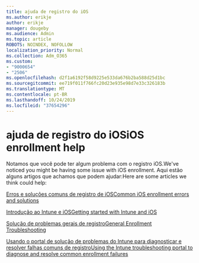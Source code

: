```yaml
---
title: ajuda de registro do iOS
ms.author: erikje
author: erikje
manager: dougeby
ms.audience: Admin
ms.topic: article
ROBOTS: NOINDEX, NOFOLLOW
localization_priority: Normal
ms.collection: Adm_O365
ms.custom:
- "9000654"
- "2506"
ms.openlocfilehash: d2f1a6192f58d9225e533da676b2ba588d25d1bc
ms.sourcegitcommit: ee719f011f766fc20d23e935e98d7e33c326183b
ms.translationtype: MT
ms.contentlocale: pt-BR
ms.lasthandoff: 10/24/2019
ms.locfileid: "37654296"
---
```

# <a name="ios-enrollment-help"></a><span data-ttu-id="98b3d-102">ajuda de registro do iOS</span><span class="sxs-lookup"><span data-stu-id="98b3d-102">iOS enrollment help</span></span>

<span data-ttu-id="98b3d-103">Notamos que você pode ter algum problema com o registro iOS.</span><span class="sxs-lookup"><span data-stu-id="98b3d-103">We've noticed you might be having some issue with iOS enrollment.</span></span> <span data-ttu-id="98b3d-104">Aqui estão alguns artigos que achamos que podem ajudar:</span><span class="sxs-lookup"><span data-stu-id="98b3d-104">Here are some articles we think could help:</span></span> 

[<span data-ttu-id="98b3d-105">Erros e soluções comuns de registro de iOS</span><span class="sxs-lookup"><span data-stu-id="98b3d-105">Common iOS enrollment errors and solutions</span></span>](https://support.microsoft.com/help/4039809/troubleshooting-ios-device-enrollment-in-intune)

[<span data-ttu-id="98b3d-106">Introdução ao Intune e iOS</span><span class="sxs-lookup"><span data-stu-id="98b3d-106">Getting started with Intune and iOS</span></span>](https://docs.microsoft.com/intune/enrollment/ios-enroll)

[<span data-ttu-id="98b3d-107">Solução de problemas gerais de registro</span><span class="sxs-lookup"><span data-stu-id="98b3d-107">General Enrollment Troubleshooting</span></span>](https://docs.microsoft.com/intune/enrollment/troubleshoot-device-enrollment-in-intune)

[<span data-ttu-id="98b3d-108">Usando o portal de solução de problemas do Intune para diagnosticar e resolver falhas comuns de registro</span><span class="sxs-lookup"><span data-stu-id="98b3d-108">Using the Intune troubleshooting portal to diagnose and resolve common enrollment failures</span></span>](https://docs.microsoft.com/intune/help-desk-operators)